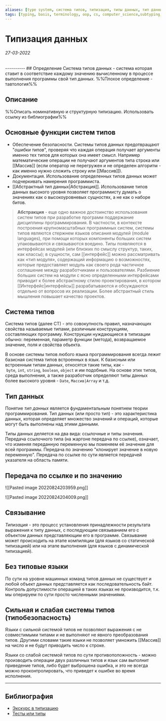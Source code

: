 ```yaml
---
aliases: [type system, система типов, типизация, типы данных, тип данных]
tags: [typing, basis, terminology, oop, cs, computer_science,subtyping, type system]
---
```

# Типизация  данных
<h6>27-03-2022</h6>
----------
## Определение
Система типов данных - система которая ставит в соответствие каждому значению вычисленному в процессе выполнения программы свой тип данных. %%Плохое определение - тавтология%%

## Описание

%%Описать номинативную и структурную типизацию. Использовать ссылку из библиографии%%

## Основные функции систем типов
- Обеспечение безопасности. Системы типов данных предотвращают "_ошибки типов_", проверяя что каждая операция получает аргументы именно тех типов для которых она имеет смысл. Например математические операции не получают аргументов типа строка или [[Массив]] (если оператор не перегружен и не определен алгоритм - как именно нужно сложить строку или [[Массив]]).
- Документация. Использование определенных типов данных может подчеркивать намерения программиста.
- [[Абстрактный тип данных|Абстракция]]. Использование типов данных высокого уровня позволяет программисту думать о значениях как о высокоуровневых сущностях, а не как о наборе битов.

>**Абстракция** - еще одно важное достоинство использования систем типов при разработке программ  поддержание дисциплины программирования. В частности, в контексте построения крупномасштабных программных систем, системы типов являются стержнем языков описания модулей (module languages), при помощи которых компоненты больших систем упаковываются и связываются воедино. Типы появляются в интерфейсах модулей (или близких по смыслу структур, таких, как классы); в сущности, сам [[интерфейс]] можно рассматривать как «тип модуля», содержащий информацию о возможностях, которые предоставляет модуль как своего рода частичное соглашение между разработчиками и пользователями. Разбиение больших систем на модули с ясно определенными интерфейсами приводит к более абстрактному стилю проектирования, в котором [[Интерфейс|интерфейсы]] разрабатываются и обсуждаются отдельно от вопросов их реализации. Более абстрактный стиль мышления повышает качество проектов.


## Система типов
Система типов (далее СТ) - это совокупность правил, назначающих свойства называемые типами, различным конструкциям, составляющих программу. Конструкции нуждающиеся в типизации обычно: переменная, параметр функции (метода), возвращаемое значение, поля и свойства обьекта.

В основе системы типов любого языка программирования всегда лежит базисная система типов встроенных в язык. К базисным или встроенным типам данных, относятся такие типы, как - `byte`, `int`, `string`, `boolean`, `object` и им подобные. На основе этих типов, среда выполнения, а также разработчик определяют типы данных более высокого уровня - `Date`, `Массив|Array` и т.д.

## Тип данных 
Понятие _тип данных_ является фундаментальным понятием теории программирования. Тип данных (или просто тип) - это характеристика данных, которая определяет множество значений и операций, которые могут быть выполнены над этими данными.

Типы данных деляется на два вида: ссылочные и типы значения. Передача ссылочного типа (на жаргоне передача по ссылке), означает, что изменяя переданную переменную мы поменяем её значение для всей  программы. Передача по значению "клонирует значение в новую переменную". Передача по ссылке по сути является передачей указателя на область памяти.

## Передача по ссылке и по значению

![[Pasted image 20220824203959.png]]

![[Pasted image 20220824204009.png]]


## Связывание
_Типизация_ - это процесс установления принадлежности результата выражения к типу данных, с последующим связыванием его с объектом данных представляющим его в программе.
Связывание может происходить на этапе компиляции (для языков со статической типизацией) или на этапе выполнения (для языков с динамической типизацией).


## Без типовые языки
По сути на уровне машинных команд типов данных не существует и любой объект данных представляется как последовательность байт. Контроль допустимости операцией в таких языках не производится, т.к. мы оперируем по сути просто численными значениями.

## Сильная и слабая системы типов (типобезопасность)
Языки с сильной системой типов не позволяют выражения с не совместимыми типами и не выполняют не явного преобразования типов. Другими словами такие языки не позволяет умножить [[Массив]] на число и не будут приводить число к строке.

Языки со слабой системой типов по сути противоположность - можно производить операции двух различных типов и язык сам выполнит приведение типов, либо будет выброшена ошибка, и это не всегда можно проконтролировать, что приведет к ошибке во время исполнения.

---
## Библиография
- [Экскурс в типизацию](https://nauchikus.gitlab.io/typescript-definitive-guide/book/contents/%D0%AD%D0%BA%D1%81%D0%BA%D1%83%D1%80%D1%81%20%D0%B2%20%D1%82%D0%B8%D0%BF%D0%B8%D0%B7%D0%B0%D1%86%D0%B8%D1%8E%20-%20%D0%A1%D0%BE%D0%B2%D0%BC%D0%B5%D1%81%D1%82%D0%B8%D0%BC%D0%BE%D1%81%D1%82%D1%8C%20%D1%82%D0%B8%D0%BF%D0%BE%D0%B2%20%D0%BD%D0%B0%20%D0%BE%D1%81%D0%BD%D0%BE%D0%B2%D0%B5%20%D0%B2%D0%B8%D0%B4%D0%B0%20%D1%82%D0%B8%D0%BF%D0%B8%D0%B7%D0%B0%D1%86%D0%B8%D0%B8.html#%D0%A1%D1%82%D1%80%D1%83%D0%BA%D1%82%D1%83%D1%80%D0%BD%D0%B0%D1%8F%20%D0%A2%D0%B8%D0%BF%D0%B8%D0%B7%D0%B0%D1%86%D0%B8%D1%8F%20(structural%20typing)) 
- [Тесты или типы](https://habr.com/ru/post/467677/)